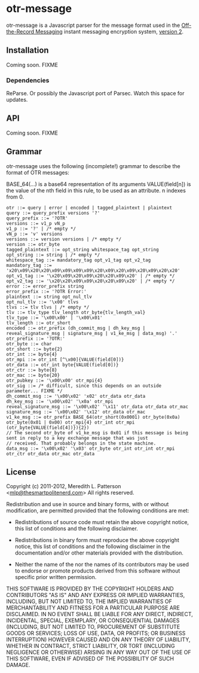 # otr-message #

otr-message is a Javascript parser for the message format used in the [Off-the-Record Messaging](http://www.cypherpunks.ca/otr/) instant messaging encryption system, [version 2](http://www.cypherpunks.ca/otr/Protocol-v2-3.0.0.html).

## Installation ##

Coming soon. FIXME

### Dependencies ###
ReParse. Or possibly the Javascript port of Parsec. Watch this space for updates.

## API ##

Coming soon. FIXME

## Grammar ##

otr-message uses the following (incomplete!) grammar to describe the format of OTR messages:

BASE_64(...) is a base64 representation of its arguments
VALUE(field[n]) is the value of the nth field in this rule, to be used as an attribute. n indexes from 0.

```
otr ::= query | error | encoded | tagged_plaintext | plaintext
query ::= query_prefix versions '?'
query_prefix ::= '?OTR'
versions ::= v1_p vN_p
v1_p ::= '?' | /* empty */
vN_p ::= 'v' versions
versions ::= version versions | /* empty */
version ::= otr_byte
tagged_plaintext ::= opt_string whitespace_tag opt_string
opt_string ::= string | /* empty */
whitespace_tag ::= mandatory_tag opt_v1_tag opt_v2_tag
mandatory_tag ::= 'x20\x09\x20\x20\x09\x09\x09\x09\x20\x09\x20\x09\x20\x09\x20\x20'
opt_v1_tag ::= '\x20\x09\x20\x09\x20\x20\x09\x20' | /* empty */
opt_v2_tag ::= '\x20\x20\x09\x09\x20\x20\x09\x20' | /* empty */
error ::= error_prefix string
error_prefix ::= '?OTR Error:'
plaintext ::= string opt_nul_tlv
opt_nul_tlv ::= '\x00' tlvs
tlvs ::= tlv tlvs | /* empty */
tlv ::= tlv_type tlv_length otr_byte{tlv_length_val}
tlv_type ::= '\x00\x00' | '\x00\x01'
tlv_length ::= otr_short
encoded ::= otr_prefix (dh_commit_msg | dh_key_msg | reveal_signature_msg | signature_msg | v1_ke_msg | data_msg) '.'
otr_prefix ::= '?OTR:'
otr_byte ::= char
otr_short ::= byte{2}
otr_int ::= byte{4}
otr_mpi ::= otr_int [^\x00]{VALUE(field[0])}
otr_data ::= otr_int byte{VALUE(field[0])}
otr_ctr ::= byte{8}
otr_mac ::= byte{20}
otr_pubkey ::= '\x00\x00' otr_mpi{4}
otr_sig ::= /* difficult, since this depends on an outside parameter... FIXME */
dh_commit_msg ::= '\x00\x02' 'x02' otr_data otr_data
dh_key_msg ::= '\x00\x02' '\x0a' otr_mpi
reveal_signature_msg ::= '\x00\x02' '\x11' otr_data otr_data otr_mac
signature_msg ::= '\x00\x02' '\x12' otr_data otr_mac
v1_ke_msg ::= otr_prefix BASE_64(otr_short(0x0001) otr_byte(0x0a) otr_byte(0x01 | 0x00) otr_mpi{4} otr_int otr_mpi (otr_byte{VALUE(field[4])}){2})
// The second otr_byte of v1_ke_msg is 0x01 if this message is being sent in reply to a key exchange message that was just
// received. That probably belongs in the state machine.
data_msg ::= '\x00\x02' '\x03' otr_byte otr_int otr_int otr_mpi otr_ctr otr_data otr_mac otr_data
```

## License ##

Copyright (c) 2011-2012, Meredith L. Patterson &lt;mlp@thesmartpolitenerd.com&gt;
All rights reserved.

Redistribution and use in source and binary forms, with or without
modification, are permitted provided that the following conditions are
met:

* Redistributions of source code must retain the above copyright
  notice, this list of conditions and the following disclaimer.

* Redistributions in binary form must reproduce the above copyright
  notice, this list of conditions and the following disclaimer in the
  documentation and/or other materials provided with the distribution.

* Neither the name of the <organization> nor the names of its
  contributors may be used to endorse or promote products derived from
  this software without specific prior written permission.

THIS SOFTWARE IS PROVIDED BY THE COPYRIGHT HOLDERS AND CONTRIBUTORS
"AS IS" AND ANY EXPRESS OR IMPLIED WARRANTIES, INCLUDING, BUT NOT
LIMITED TO, THE IMPLIED WARRANTIES OF MERCHANTABILITY AND FITNESS FOR
A PARTICULAR PURPOSE ARE DISCLAIMED. IN NO EVENT SHALL <COPYRIGHT
HOLDER> BE LIABLE FOR ANY DIRECT, INDIRECT, INCIDENTAL, SPECIAL,
EXEMPLARY, OR CONSEQUENTIAL DAMAGES (INCLUDING, BUT NOT LIMITED TO,
PROCUREMENT OF SUBSTITUTE GOODS OR SERVICES; LOSS OF USE, DATA, OR
PROFITS; OR BUSINESS INTERRUPTION) HOWEVER CAUSED AND ON ANY THEORY OF
LIABILITY, WHETHER IN CONTRACT, STRICT LIABILITY, OR TORT (INCLUDING
NEGLIGENCE OR OTHERWISE) ARISING IN ANY WAY OUT OF THE USE OF THIS
SOFTWARE, EVEN IF ADVISED OF THE POSSIBILITY OF SUCH DAMAGE.
